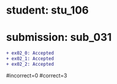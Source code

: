# student: stu_106
# submission: sub_031

```diff
+ ex02_0: Accepted
+ ex02_1: Accepted
+ ex02_2: Accepted
```
#incorrect=0
#correct=3
